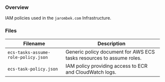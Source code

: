 ### Overview

IAM policies used in the `jarombek.com` Infrastructure.

### Files

| Filename                             | Description                                                                             |
|--------------------------------------|-----------------------------------------------------------------------------------------|
| `ecs-tasks-assume-role-policy.json`  | Generic policy document for AWS ECS tasks resources to assume roles.                    |
| `ecs-task-policy.json`               | IAM policy providing access to ECR and CloudWatch logs.                                 |